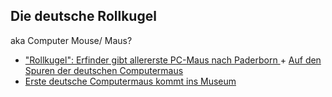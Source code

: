 ## Die deutsche Rollkugel
aka Computer Mouse/ Maus?

- ["Rollkugel": Erfinder gibt allererste PC-Maus nach Paderborn ](https://www.heise.de/newsticker/meldung/Rollkugel-Erfinder-gibt-allerste-PC-Maus-nach-Paderborn-4421963.html) + [Auf den Spuren der deutschen Computermaus](https://www.heise.de/newsticker/meldung/Auf-den-Spuren-der-deutschen-Computermaus-216255.html)
- [Erste deutsche Computermaus kommt ins Museum](https://www.faz.net/aktuell/wirtschaft/diginomics/erste-deutsche-computermaus-kommt-ins-museum-16186330.html)
